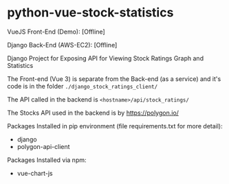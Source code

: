# python-vue-stock-statistics

VueJS Front-End (Demo): [Offline]

Django Back-End (AWS-EC2): [Offline]

Django Project for Exposing API for Viewing Stock Ratings Graph and Statistics

The Front-end (Vue 3) is separate from the Back-end (as a service) and it's code is in the folder ```./django_stock_ratings_client/```

The API called in the backend is ```<hostname>/api/stock_ratings/```

The Stocks API used in the backend is by https://polygon.io/

Packages Installed in pip environment (file requirements.txt for more detail):
* django
* polygon-api-client

Packages Installed via npm:
* vue-chart-js
